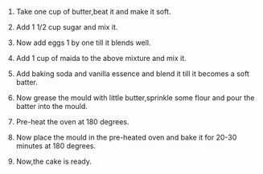 1. Take one cup of butter,beat it and make it soft.

2. Add 1 1/2 cup sugar and mix it.

3. Now add eggs 1 by one till it blends well.

4. Add 1 cup of maida to the above mixture and mix it.

5. Add baking soda and vanilla essence and blend it till it becomes a soft batter.

6. Now grease the mould with little butter,sprinkle some flour and pour the batter  into the mould.

7. Pre-heat the oven at 180 degrees.

8. Now place the mould in the pre-heated oven and bake it for 20-30 minutes at 180 degrees.

9. Now,the cake is ready.
